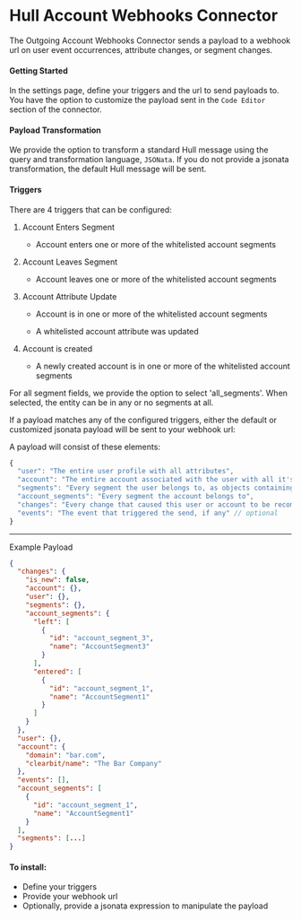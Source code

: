 # Hull Account Webhooks Connector

The Outgoing Account Webhooks Connector sends a payload to a webhook url on user event occurrences, attribute changes, or segment changes.

#### Getting Started
In the settings page, define your triggers and the url to send payloads to. You have the option to customize the payload
sent in the `Code Editor` section of the connector.

#### Payload Transformation

We provide the option to transform a standard Hull message using the query and transformation language, `JSONata`. If you do
not provide a jsonata transformation, the default Hull message will be sent.

#### Triggers

There are 4 triggers that can be configured:

  1. Account Enters Segment
       
     - Account enters one or more of the whitelisted account segments
       
  2. Account Leaves Segment
     
     - Account leaves one or more of the whitelisted account segments
 
  3. Account Attribute Update
       
     - Account is in one or more of the whitelisted account segments
       
     - A whitelisted account attribute was updated
 
  4. Account is created
       
     - A newly created account is in one or more of the whitelisted account segments

For all segment fields, we provide the option to select 'all_segments'. When selected, the entity can be in any or no 
segments at all.


If a payload matches any of the configured triggers, either the default or customized jsonata payload will be sent to your webhook url:


A payload will consist of these elements:
```js
{
  "user": "The entire user profile with all attributes",
  "account": "The entire account associated with the user with all it's attributes",
  "segments": "Every segment the user belongs to, as objects containing unique segment ids",
  "account_segments": "Every segment the account belongs to",
  "changes": "Every change that caused this user or account to be recomputed",
  "events": "The event that triggered the send, if any" // optional
}
```

----
Example Payload

```json
{
  "changes": {
    "is_new": false,
    "account": {},
    "user": {},
    "segments": {},
    "account_segments": {
      "left": [
        {
          "id": "account_segment_3",
          "name": "AccountSegment3"
        }
      ],
      "entered": [
        {
          "id": "account_segment_1",
          "name": "AccountSegment1"
        }
      ]
    }
  },
  "user": {},
  "account": {
    "domain": "bar.com",
    "clearbit/name": "The Bar Company"
  },
  "events": [],
  "account_segments": [
    {
      "id": "account_segment_1",
      "name": "AccountSegment1"
    }
  ],
  "segments": [...]
}
```

####  To install:

- Define your triggers
- Provide your webhook url
- Optionally, provide a jsonata expression to manipulate the payload
